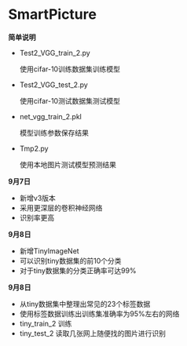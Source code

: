 # SmartPicture
**简单说明**

* Test2_VGG_train_2.py

  使用cifar-10训练数据集训练模型

* Test2_VGG_test_2.py

  使用cifar-10测试数据集测试模型

* net_vgg_train_2.pkl

  模型训练参数保存结果

* Tmp2.py

  使用本地图片测试模型预测结果
    
**9月7日**
* 新增v3版本
* 采用更深层的卷积神经网络
* 识别率更高

**9月8日**
* 新增TinyImageNet
* 可以识别tiny数据集的前10个分类
* 对于tiny数据集的分类正确率可达99%

**9月8日**
* 从tiny数据集中整理出常见的23个标签数据
* 使用标签数据训练出训练集准确率为95%左右的网络
* tiny_train_2  训练      
* tiny_test_2   读取几张网上随便找的图片进行识别